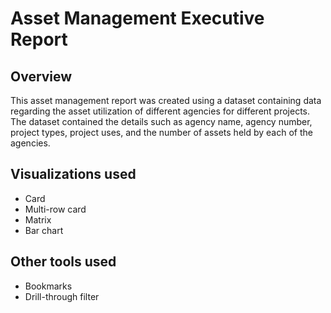 # Asset Management Executive Report

## Overview

This asset management report was created using a dataset containing data regarding the asset utilization of different agencies for different projects. The dataset contained the details such as agency name, agency number, project types, project uses, and the number of assets held by each of the agencies. 

## Visualizations used

- Card
- Multi-row card
- Matrix
- Bar chart

## Other tools used

- Bookmarks
- Drill-through filter
